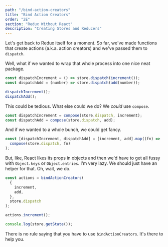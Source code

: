 ```yaml
---
path: "/bind-action-creators"
title: "Bind Action Creators"
order: "2E"
section: "Redux Without React"
description: "Creating Stores and Reducers"
---
```


Let's get back to Redux itself for a moment. So far, we've made functions that create actions (a.k.a. action creators) and we've passed them to `dispatch`.

Well, what if we wanted to wrap that whole process into one nice neat package.

```js
const dispatchIncrement = () => store.dispatch(increment());
const dispatchAdd = (number) => store.dispatch(add(number));

dispatchIncrement();
dispatchAdd();
```

This could be tedious. What else could we do? We _could_ use `compose`.

```js
const dispatchIncrement = compose(store.dispatch, increment);
const dispatchAdd = compose(store.dispatch, add);
```

And if we wanted to a whole bunch, we could get fancy.

```js
const [dispatchIncrement, dispatchAdd] = [increment, add].map((fn) =>
  compose(store.dispatch, fn)
);
```

But, like, React likes its props in objects and then we'd have to get all fussy with `Object.keys` or `Object.entries`. I'm very lazy. We should just have an helper for that. Oh, wait, we do.

```js
const actions = bindActionCreators(
  {
    increment,
    add,
  },
  store.dispatch
);

actions.increment();

console.log(store.getState());
```

There is no rule saying that you have to use `bindActionCreators`. It's there to help you.

